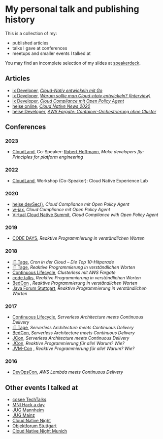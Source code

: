 # My personal talk and publishing history

This is a collection of my:

* published articles
* talks I gave at conferences
* meetups and smaller events I talked at

You may find an incomplete selection of my slides at [speakerdeck](https://speakerdeck.com/alex0ptr).

## Articles

* [ix Developer](https://www.heise.de), _[Cloud-Nativ entwickeln mit Go](https://www.heise.de/ratgeber/Cloud-Nativ-entwickeln-mit-Go-Vorteile-an-einem-Beispiel-erklaert-7310553.html)_
* [ix Developer](https://www.heise.de), _[Warum sollte man Cloud-ntaiv entwickeln? (Interview)](https://www.heise.de/news/Drei-Fragen-und-Antworten-Warum-sollte-man-Cloud-nativ-entwickeln-7313249.html)_
* [ix Developer](https://www.heise.de), _[Cloud Compliance mit Open Policy Agent](https://shop.heise.de/bundle-ix-developer-sichere-software-entwickeln-2021-heft-pdf)_
* [heise online](https://www.heise.de), _[Cloud Native News 2020](https://www.heise.de/hintergrund/Cloud-Native-News-2020-Ein-Jahresrueckblick-5020297.html?seite=all)_
* [heise Developer](https://www.heise.de/developer), _[AWS Fargate: Container-Orchestrierung ohne Cluster](http://bit.ly/2LdjHVL)_

## Conferences

### 2023

* [CloudLand](https://www.cloudland.org/en/home/), Co-Speaker: [Robert Hoffmann](https://twitter.com/robhoffmax), _Make developers fly: Principles for platform engineering_

### 2022

* [CloudLand](https://www.cloudland.org/en/home/), Workshop (Co-Speaker): Cloud Native Experience Lab

### 2020

* [heise devSec()](https://www.heise-devsec.de), _Cloud Compliance mit Open Policy Agent_
* [w-jax](https://jax.de/muenchen/), _Cloud Compliance mit Open Policy Agent_
* [Virtual Cloud Native Summit](https://info.d2iq.com/20-04-01-d2iq-virtual-summit-registration.html), _Cloud Compliance with Open Policy Agent_

### 2019

* [CODE DAYS](https://www.code-days.de/), _Reaktive Programmierung in verständlichen Worten_

### 2018

* [IT Tage](https://www.ittage.informatik-aktuell.de/), _Cron in der Cloud – Die Top 10-Hitparade_
* [IT Tage](https://www.ittage.informatik-aktuell.de/), _Reaktive Programmierung in verständlichen Worten_
* [Continuous Lifecycle](https://www.continuouslifecycle.de/), _Clusterless mit AWS Fargate_
* [code.talks](https://www.codetalks.de/), _Reaktive Programmierung in verständlichen Worten_
* [BedCon](http://www.bed-con.org/)  , _Reaktive Programmierung in verständlichen Worten_
* [Java Forum Stuttgart](https://www.java-forum-stuttgart.de), _Reaktive Programmierung in verständlichen Worten_

### 2017

* [Continuous Lifecycle](https://www.continuouslifecycle.de/), _Serverless Architecture meets Continuous Delivery_
* [IT Tage](https://www.ittage.informatik-aktuell.de/), _Serverless Architecture meets Continuous Delivery_
* [BedCon](http://www.bed-con.org/), _Serverless Architecture meets Continuous Delivery_
* [JCon](https://jcon.one/de/), _Serverless Architecture meets Continuous Delivery_
* [JCon](https://jcon.one/de/), _Reaktive Programmierung für alle! Warum? Wie?_
* [JVM-Con](https://www.jvm-con.de/)  , _Reaktive Programmierung für alle! Warum? Wie?_

### 2016

* [DevOpsCon](https://devopsconference.de), _AWS Lambda meets Continuous Delivery_

## Other events I talked at

* [cosee TechTalks](https://talks.cosee.biz/)
* [MNI Hack a day](https://hackaday.mni.thm.de/)
* [JUG Mannheim](http://www.majug.de/)
* [JUG Mainz](https://www.jug-mz.de/#/)
* [Cloud Native Night](https://www.meetup.com/de-DE/Cloud-Native-Night/)
* [Objektforum Stuttgart](https://www.andrena.de/objektforum-stuttgart)
* [Cloud Native Night Munich](https://www.meetup.com/de-DE/cloud-native-muc/)
